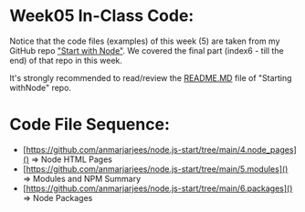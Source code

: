 # Week05 In-Class Code:
Notice that the code files (examples) of this week (5) are taken from my GitHub repo ["Start with Node"](https://github.com/anmarjarjees/node.js-start). We covered the final part (index6 - till the end) of that repo in this week. 

It's strongly recommended to read/review the [README.MD](https://github.com/anmarjarjees/node.js-start) file of "Starting withNode" repo.

# Code File Sequence:
- [https://github.com/anmarjarjees/node.js-start/tree/main/4.node_pages]() => Node HTML Pages
- [https://github.com/anmarjarjees/node.js-start/tree/main/5.modules]() => Modules and NPM Summary
- [https://github.com/anmarjarjees/node.js-start/tree/main/6.packages]() => Node Packages

